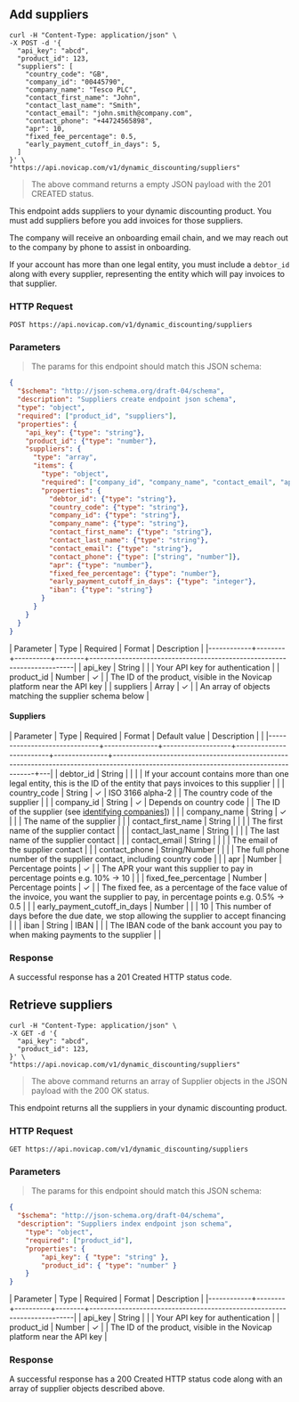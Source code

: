 ## Add suppliers

```shell
curl -H "Content-Type: application/json" \
-X POST -d '{
  "api_key": "abcd",
  "product_id": 123,
  "suppliers": [
    "country_code": "GB",
    "company_id": "00445790",
    "company_name": "Tesco PLC",
    "contact_first_name": "John",
    "contact_last_name": "Smith",
    "contact_email": "john.smith@company.com",
    "contact_phone": "+44724565898",
    "apr": 10,
    "fixed_fee_percentage": 0.5,
    "early_payment_cutoff_in_days": 5,
  ]
}' \
"https://api.novicap.com/v1/dynamic_discounting/suppliers"
```

> The above command returns a empty JSON payload with the 201 CREATED status.

This endpoint adds suppliers to your dynamic discounting product. You must add suppliers before you add invoices for those suppliers.

The company will receive an onboarding email chain, and we may reach out to the company by phone to assist in onboarding.

If your account has more than one legal entity, you must include a `debtor_id` along with every supplier, representing the entity which will pay invoices to that supplier.


### HTTP Request

`POST https://api.novicap.com/v1/dynamic_discounting/suppliers`

### Parameters

> The params for this endpoint should match this JSON schema:

```json
{
  "$schema": "http://json-schema.org/draft-04/schema",
  "description": "Suppliers create endpoint json schema",
  "type": "object",
  "required": ["product_id", "suppliers"],
  "properties": {
    "api_key": {"type": "string"},
    "product_id": {"type": "number"},
    "suppliers": {
      "type": "array",
      "items": {
        "type": "object",
        "required": ["company_id", "company_name", "contact_email", "apr", "fixed_fee_percentage"],
        "properties": {
          "debtor_id": {"type": "string"},
          "country_code": {"type": "string"},
          "company_id": {"type": "string"},
          "company_name": {"type": "string"},
          "contact_first_name": {"type": "string"},
          "contact_last_name": {"type": "string"},
          "contact_email": {"type": "string"},
          "contact_phone": {"type": ["string", "number"]},
          "apr": {"type": "number"},
          "fixed_fee_percentage": {"type": "number"},
          "early_payment_cutoff_in_days": {"type": "integer"},
          "iban": {"type": "string"}
        }
      }
    }
  }
}
```

| Parameter  | Type   | Required | Format | Description                                                             |
|------------+--------+----------+--------+-------------------------------------------------------------------------|
| api_key    | String |          |        | Your API key for authentication                                         |
| product_id | Number | ✓        |        | The ID of the product, visible in the Novicap platform near the API key |
| suppliers  | Array  | ✓        |        | An array of objects matching the supplier schema below                  |

#### Suppliers

| Parameter                    | Type          | Required          | Format                  | Default value | Description                                                                                                                          |   |
|------------------------------+---------------+-------------------+-------------------------+---------------+--------------------------------------------------------------------------------------------------------------------------------------+---|
| debtor_id                    | String        |                   |                         |               | If your account contains more than one legal entity, this is the ID of the entity that pays invoices to this supplier                |   |
| country_code                 | String        | ✓                 | ISO 3166 alpha-2        |               | The country code of the supplier                                                                                                     |   |
| company_id                   | String        | ✓                 | Depends on country code |               | The ID of the supplier (see [identifying companies](!identifying-companies)])                                                        |   |
| company_name                 | String        | ✓                 |                         |               | The name of the supplier                                                                                                             |   |
| contact_first_name           | String        |                   |                         |               | The first name of the supplier contact                                                                                               |   |
| contact_last_name            | String        |                   |                         |               | The last name of the supplier contact                                                                                                |   |
| contact_email                | String        |                   |                         |               | The email of the supplier contact                                                                                                    |   |
| contact_phone                | String/Number |                   |                         |               | The full phone number of the supplier contact, including country code                                                                |   |
| apr                          | Number        | Percentage points | ✓                       |               | The APR your want this supplier to pay in percentage points e.g. 10% -> 10                                                           |   |
| fixed_fee_percentage         | Number        | Percentage points | ✓                       |               | The fixed fee, as a percentage of the face value of the invoice, you want the supplier to pay, in percentage points e.g. 0.5% -> 0.5 |   |
| early_payment_cutoff_in_days | Number        |                   |                         | 10            | This number of days before the due date, we stop allowing the supplier to accept financing                                           |   |
| iban                         | String        | IBAN              |                         |               | The IBAN code of the bank account you pay to when making payments to the supplier                                                    |   |

### Response

A successful response has a 201 Created HTTP status code.

## Retrieve suppliers

```shell
curl -H "Content-Type: application/json" \
-X GET -d '{
  "api_key": "abcd",
  "product_id": 123,
}' \
"https://api.novicap.com/v1/dynamic_discounting/suppliers"
```

> The above command returns an array of Supplier objects in the JSON payload with the 200 OK status.

This endpoint returns all the suppliers in your dynamic discounting product.


### HTTP Request

`GET https://api.novicap.com/v1/dynamic_discounting/suppliers`

### Parameters

> The params for this endpoint should match this JSON schema:

```json
{
  "$schema": "http://json-schema.org/draft-04/schema",
  "description": "Suppliers index endpoint json schema",
	"type": "object",
	"required": ["product_id"],
	"properties": {
		"api_key": { "type": "string" },
		"product_id": { "type": "number" }
	}
}
```

| Parameter  | Type   | Required | Format | Description                                                             |
|------------+--------+----------+--------+-------------------------------------------------------------------------|
| api_key    | String |          |        | Your API key for authentication                                         |
| product_id | Number | ✓        |        | The ID of the product, visible in the Novicap platform near the API key |


### Response

A successful response has a 200 Created HTTP status code along with an array of supplier objects described above.
